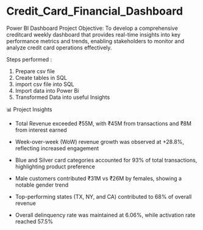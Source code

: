  # Credit_Card_Financial_Dashboard
Power BI Dashboard
Project Objective: To develop a comprehensive creditcard weekly dashboard that provides real-time insights into key performance metrics and trends, enabling stakeholders to monitor and analyze credit card operations effectively.

Steps performed : 
1. Prepare csv file
2. Create tables in SQL
3. import csv file into SQL
4. Import data into Power Bi
5. Transformed Data into useful Insights


 📊 Project Insights
 - Total Revenue exceeded ₹55M, with ₹45M from transactions and ₹8M from interest earned

 - Week-over-week (WoW) revenue growth was observed at +28.8%, reflecting increased engagement

 -  Blue and Silver card categories accounted for 93% of total transactions, highlighting product preference

 - Male customers contributed ₹31M vs ₹26M by females, showing a notable gender trend

 - Top-performing states (TX, NY, and CA) contributed to 68% of overall revenue

 - Overall delinquency rate was maintained at 6.06%, while activation rate reached 57.5%


   
   
